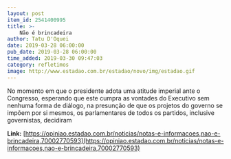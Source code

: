 ```yaml
---
layout: post
item_id: 2541400995
title: >-
    Não é brincadeira
author: Tatu D'Oquei
date: 2019-03-28 06:00:00
pub_date: 2019-03-28 06:00:00
time_added: 2019-03-30 09:47:03
category: refletimos
image: http://www.estadao.com.br/estadao/novo/img/estadao.gif
---
```


No momento em que o presidente adota uma atitude imperial ante o Congresso, esperando que este cumpra as vontades do Executivo sem nenhuma forma de diálogo, na presunção de que os projetos do governo se impõem por si mesmos, os parlamentares de todos os partidos, inclusive governistas, decidiram

**Link:** [https://opiniao.estadao.com.br/noticias/notas-e-informacoes,nao-e-brincadeira,70002770593](https://opiniao.estadao.com.br/noticias/notas-e-informacoes,nao-e-brincadeira,70002770593)

